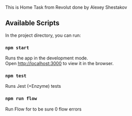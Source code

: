 This is Home Task from Revolut done by Alexey Shestakov

## Available Scripts

In the project directory, you can run:

### `npm start`

Runs the app in the development mode.<br>
Open [http://localhost:3000](http://localhost:3000) to view it in the browser.

### `npm test`

Runs Jest (+Enzyme) tests

### `npm run flow`

Run Flow for to be sure 0 flow errors